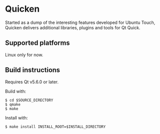 # Quicken

Started as a dump of the interesting features developed for Ubuntu Touch,
Quicken delivers additional libraries, plugins and tools for Qt Quick.

## Supported platforms

Linux only for now.

## Build instructions

Requires Qt v5.6.0 or later.

Build with:

```
$ cd $SOURCE_DIRECTORY
$ qmake
$ make
```

Install with:

```
$ make install INSTALL_ROOT=$INSTALL_DIRECTORY
```
